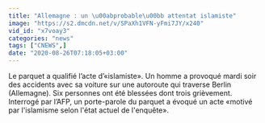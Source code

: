 ```yaml
---
title: "Allemagne : un \u00abprobable\u00bb attentat islamiste"
image: "https://s2.dmcdn.net/v/SPaXh1VFN-yFmi7JY/x240"
vid_id: "x7voay3"
categories: "news"
tags: ["CNEWS",]
date: "2020-08-26T07:18:05+03:00"
---
```

Le parquet a qualifié l’acte d’«islamiste». Un homme a provoqué mardi soir des accidents avec sa voiture sur une autoroute qui traverse Berlin (Allemagne). Six personnes ont été blessées dont trois grièvement.  <br>Interrogé par l’AFP, un porte-parole du parquet a évoqué un acte «motivé par l'islamisme selon l'état actuel de l'enquête».  <br>
